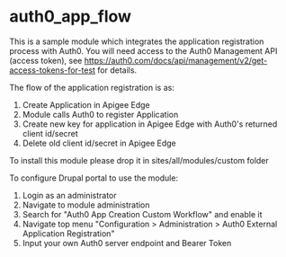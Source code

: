 # auth0_app_flow

This is a sample module which integrates the application registration process with Auth0. You will need access to the Auth0 Management API (access token), see https://auth0.com/docs/api/management/v2/get-access-tokens-for-test for details.

The flow of the application registration is as:
1. Create Application in Apigee Edge
2. Module calls Auth0 to register Application
3. Create new key for application in Apigee Edge with Auth0's returned client id/secret
4. Delete old client id/secret in Apigee Edge

To install this module please drop it in sites/all/modules/custom folder

To configure Drupal portal to use the module:
1. Login as an administrator
2. Navigate to module administration
3. Search for "Auth0 App Creation Custom Workflow" and enable it
4. Navigate top menu "Configuration > Administration > Auth0 External Application Registration"
5. Input your own Auth0 server endpoint and Bearer Token
